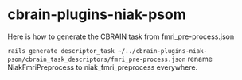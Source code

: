 # cbrain-plugins-niak-psom

Here is how to generate the CBRAIN task from fmri_pre-process.json

`rails generate descriptor_task ~/../cbrain-plugins-niak-psom/cbrain_task_descriptors/fmri_pre-process.json`
rename NiakFmriPreprocess to niak_fmri_preprocess everywhere.
